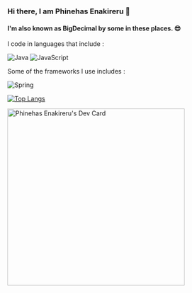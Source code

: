 ### Hi there, I am Phinehas Enakireru 👋

#### I'm also known as BigDecimal by some in these places. 😎

I code in languages that include :

![Java](https://img.shields.io/badge/java-%23ED8B00.svg?style=plastic&logo=java&logoColor=white) ![JavaScript](https://img.shields.io/badge/javascript-%23323330.svg?style=plastic&logo=javascript&logoColor=%23F7DF1E)

Some of the frameworks I use includes :

![Spring](https://img.shields.io/badge/spring-%236DB33F.svg?style=plastic&logo=spring&logoColor=white)

[![Top Langs](https://github-readme-stats.vercel.app/api/top-langs/?username=Phinehas-1)](https://github.com/anuraghazra/github-readme-stats)

<a href="https://app.daily.dev/bigdecimal"><img src="https://api.daily.dev/devcards/35bb6b7f28aa41eaa28fdf72c0eb5a79.png?r=bh0" width="400" alt="Phinehas Enakireru's Dev Card"/></a>

